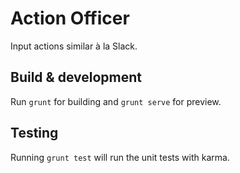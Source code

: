 # Action Officer

Input actions similar à la Slack.

## Build & development

Run `grunt` for building and `grunt serve` for preview.

## Testing

Running `grunt test` will run the unit tests with karma.
